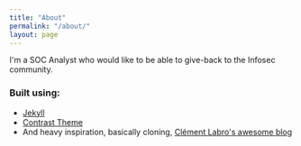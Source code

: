 ```yaml
---
title: "About"
permalink: "/about/"
layout: page
---
```

I'm a SOC Analyst who would like to be able to give-back to the Infosec community.

### Built using:
* [Jekyll][jekyll-homepage]
* [Contrast Theme][contrast-github]
* And heavy inspiration, basically cloning, [Clément Labro's awesome blog][itm4n-blog]


[jekyll-homepage]:  https://jekyllrb.com/
[contrast-github]:  https://github.com/niklasbuschmann/contrast
[itm4n-blog]:       https://itm4n.github.io/